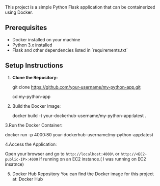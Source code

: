 This project is a simple Python Flask application that can be containerized using Docker.

## Prerequisites

- Docker installed on your machine
- Python 3.x installed
- Flask and other dependencies listed in \`requirements.txt\`

## Setup Instructions

1. **Clone the Repository:**
   
   git clone https://github.com/your-username/my-python-app.git
   
   cd my-python-app
   
3. Build the Docker Image:
   
   docker build -t your-dockerhub-username/my-python-app:latest .
   
3.Run the Docker Container:

docker run -p 4000:80 your-dockerhub-username/my-python-app:latest

4.Access the Application:

Open your browser and go to `http://localhost:4000\` or `http://<EC2-public-IP>:4000` if running on an EC2 instance.( I was running on EC2 insatnce)

5. Docker Hub Repository
You can find the Docker image for this project at: Docker Hub
